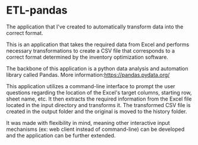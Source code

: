 # ETL-pandas
The application that I've created to automatically transform data into the correct format.

This is an application that takes the required data from Excel and performs necessary transformations to create a CSV file that corresponds to a correct format determined by the inventory optimization software. 
  
The backbone of this application is a python data analysis and automation library called Pandas. More information:https://pandas.pydata.org/

This application utilizes a command-line interface to prompt the user questions regarding the location of the Excel's target columns, starting row, sheet name, etc. It then extracts the required information from the Excel file located in the input directory and transforms it. The transformed CSV file is created in the output folder and the original is moved to the history folder.
 
It was made with flexibility in mind, meaning other interactive input mechanisms (ex: web client instead of command-line) can be developed and the application can be further extended. 
